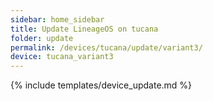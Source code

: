 ```yaml
---
sidebar: home_sidebar
title: Update LineageOS on tucana
folder: update
permalink: /devices/tucana/update/variant3/
device: tucana_variant3
---
```

{% include templates/device_update.md %}

